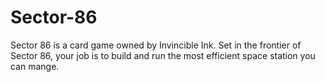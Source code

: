 # Sector-86
Sector 86 is a card game owned by Invincible Ink. Set in the frontier of Sector 86, your job is to build and run the most efficient space station you can mange.
